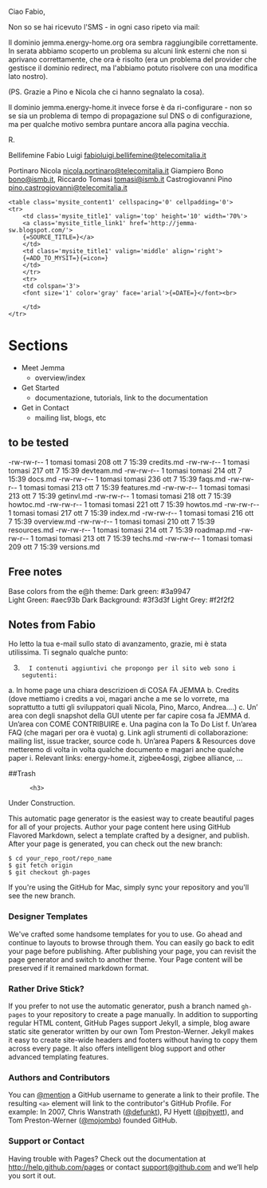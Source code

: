 <a href="" target="_parent"></a>


Ciao Fabio,

Non so se hai ricevuto l'SMS - in ogni caso ripeto via mail:

Il dominio jemma.energy-home.org ora sembra raggiungibile correttamente. In serata abbiamo scoperto un problema su alcuni link esterni che non si aprivano correttamente, che ora è risolto (era un problema del provider che gestisce il dominio redirect, ma l'abbiamo potuto risolvere con una modifica lato nostro).

(PS. Grazie a Pino e Nicola che ci hanno segnalato la cosa).

Il dominio jemma.energy-home.it invece forse è da ri-configurare  - non so se sia un problema di tempo di propagazione sul DNS o di configurazione, ma per qualche motivo sembra puntare ancora alla pagina vecchia.


R.


Bellifemine Fabio Luigi <fabioluigi.bellifemine@telecomitalia.it>


Portinaro Nicola <nicola.portinaro@telecomitalia.it>
Giampiero Bono <bono@ismb.it>,
Riccardo Tomasi <tomasi@ismb.it>
Castrogiovanni Pino <pino.castrogiovanni@telecomitalia.it>

<style>
.mysite_title1 {
background-color: #3a9947;
Font-Weight: bold;
font-family: verdana;
color: #FFFFFF;
padding:3px;
margin:3px;}

td.mysite_title1 {
	padding:6px;
}

a.mysite_title_link1{
color:#ffffff;
font-size : 13px;
font-family: verdana;
}

.mysite_content1 {
background : #f2f2f2;
border : 1 solid #EF9F2F;
padding : 3px;
margin : 3px;
color : #000000;
font-family : verdana;
font-size : 12;
width: 600px;
valign : top;
}

li {
	margin:3px;
}

a.mysite_item_links1{
color:#003399;
font-size : 12px;
font-family : verdana;
line-height: 25px;
}
</style>
	<table class='mysite_content1' cellspacing='0' cellpadding='0'>
	<tr>
		<td class='mysite_title1' valign='top' height='10' width='70%'>
		<a class='mysite_title_link1' href='http://jemma-sw.blogspot.com/'>
		{=SOURCE_TITLE=}</a>
		</td>
		<td class='mysite_title1' valign='middle' align='right'>
		{=ADD_TO_MYSIT=}{=icon=}
		</td>
		</tr>
		<tr>
		<td colspan='3'>
		<font size='1' color='gray' face='arial'>{=DATE=}</font><br>

		</td>
	</tr>
</table>
										  

											  


# Sections



- Meet Jemma
	- overview/index
- Get Started
	- documentazione, tutorials, link to the documentation
- Get in Contact
	- mailing list, blogs, etc
	
## to be tested
	
-rw-rw-r-- 1 tomasi tomasi  208 ott  7 15:39 credits.md
-rw-rw-r-- 1 tomasi tomasi  217 ott  7 15:39 devteam.md
-rw-rw-r-- 1 tomasi tomasi  214 ott  7 15:39 docs.md
-rw-rw-r-- 1 tomasi tomasi  236 ott  7 15:39 faqs.md
-rw-rw-r-- 1 tomasi tomasi  213 ott  7 15:39 features.md
-rw-rw-r-- 1 tomasi tomasi  213 ott  7 15:39 getinvl.md
-rw-rw-r-- 1 tomasi tomasi  218 ott  7 15:39 howtoc.md
-rw-rw-r-- 1 tomasi tomasi  221 ott  7 15:39 howtos.md
-rw-rw-r-- 1 tomasi tomasi  217 ott  7 15:39 index.md
-rw-rw-r-- 1 tomasi tomasi  216 ott  7 15:39 overview.md
-rw-rw-r-- 1 tomasi tomasi  210 ott  7 15:39 resources.md
-rw-rw-r-- 1 tomasi tomasi  214 ott  7 15:39 roadmap.md
-rw-rw-r-- 1 tomasi tomasi  213 ott  7 15:39 techs.md
-rw-rw-r-- 1 tomasi tomasi  209 ott  7 15:39 versions.md
	


## Free notes

Base colors from the e@h theme:
	Dark green:	 #3a9947	
	Light Green:		#aec93b
	Dark Background:	#3f3d3f
	Light Grey:		#f2f2f2	

## Notes from Fabio

Ho letto la tua e-mail sullo stato di avanzamento, grazie, mi è stata utilissima. Ti segnalo qualche punto:

3.       I contenuti aggiuntivi che propongo per il sito web sono i segutenti:
a.       In home page una chiara descrizioen di COSA FA JEMMA
b.      Credits  (dove mettiamo i credits a voi, magari anche a me se lo vorrete, ma soprattutto a tutti gli sviluppatori quali Nicola, Pino, Marco, Andrea….)
c.       Un’ area con degli snapshot della GUI utente per far capire cosa fa JEMMA
d.      Un’area con COME CONTRIBUIRE
e.      Una pagina con la To Do List
f.        Un’area FAQ (che magari per ora è vuota)
g.       Link agli strumenti di collaborazione: mailing list, issue tracker, source code
h.      Un’area Papers & Resources dove metteremo di volta in volta qualche documento e magari anche qualche paper
i.         Relevant links: energy-home.it, zigbee4osgi, zigbee alliance, …

 


##Trash


          <h3>
<a name="welcome-to-github-pages" class="anchor" href="#welcome-to-github-pages"><span class="octicon octicon-link"></span></a>Under Construction.</h3>

<p>This automatic page generator is the easiest way to create beautiful pages for all of your projects. Author your page content here using GitHub Flavored Markdown, select a template crafted by a designer, and publish. After your page is generated, you can check out the new branch:</p>

<pre><code>$ cd your_repo_root/repo_name
$ git fetch origin
$ git checkout gh-pages
</code></pre>

<p>If you're using the GitHub for Mac, simply sync your repository and you'll see the new branch.</p>

<h3>
<a name="designer-templates" class="anchor" href="#designer-templates"><span class="octicon octicon-link"></span></a>Designer Templates</h3>

<p>We've crafted some handsome templates for you to use. Go ahead and continue to layouts to browse through them. You can easily go back to edit your page before publishing. After publishing your page, you can revisit the page generator and switch to another theme. Your Page content will be preserved if it remained markdown format.</p>

<h3>
<a name="rather-drive-stick" class="anchor" href="#rather-drive-stick"><span class="octicon octicon-link"></span></a>Rather Drive Stick?</h3>

<p>If you prefer to not use the automatic generator, push a branch named <code>gh-pages</code> to your repository to create a page manually. In addition to supporting regular HTML content, GitHub Pages support Jekyll, a simple, blog aware static site generator written by our own Tom Preston-Werner. Jekyll makes it easy to create site-wide headers and footers without having to copy them across every page. It also offers intelligent blog support and other advanced templating features.</p>

<h3>
<a name="authors-and-contributors" class="anchor" href="#authors-and-contributors"><span class="octicon octicon-link"></span></a>Authors and Contributors</h3>

<p>You can <a href="http://github.com/blog/821" class="user-mention">@mention</a> a GitHub username to generate a link to their profile. The resulting <code>&lt;a&gt;</code> element will link to the contributor's GitHub Profile. For example: In 2007, Chris Wanstrath (<a href="http://github.com/defunkt" class="user-mention">@defunkt</a>), PJ Hyett (<a href="http://github.com/pjhyett" class="user-mention">@pjhyett</a>), and Tom Preston-Werner (<a href="http://github.com/mojombo" class="user-mention">@mojombo</a>) founded GitHub.</p>

<h3>
<a name="support-or-contact" class="anchor" href="#support-or-contact"><span class="octicon octicon-link"></span></a>Support or Contact</h3>

<p>Having trouble with Pages? Check out the documentation at <a href="http://help.github.com/pages">http://help.github.com/pages</a> or contact <a href="mailto:support@github.com">support@github.com</a> and we’ll help you sort it out.</p>



